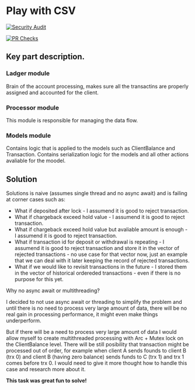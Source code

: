 # Play with CSV

[![Security Audit](https://github.com/bartossh/play-with-csv/actions/workflows/audit.yml/badge.svg)](https://github.com/bartossh/play-with-csv/actions/workflows/audit.yml)

[![PR Checks](https://github.com/bartossh/play-with-csv/actions/workflows/pre-checks.yml/badge.svg)](https://github.com/bartossh/play-with-csv/actions/workflows/pre-checks.yml)

## Key part description.

### Ladger module

Brain of the account processing, makes sure all the transactins are properly assigned and accounted for the client.

### Processor module

This module is responsible for managing the data flow.

### Models module

Contains logic that is applied to the models such as ClientBalance and Transaction.
Contains serialization logic for the models and all other actions avaliable for the moodel.

## Solution

Solutions is naive (assumes single thread and no async await) and is failing at corner cases such as:
 - What if deposited after lock - I assumend it is good to reject transaction.
 - What if chargeback exceed hold value - I assumend it is good to reject transaction.
 - What if chargeback exceed hold value but avaliable amount is enough - I assumend it is good to reject transaction.
 - What if transaction id for deposit or withdrawal is repeating - I assumend it is good to reject transaction and store it in the vector of rejected transactions - no use case for that vector now, just an example that we can deal with it later keeping the record of rejected transactions.
  - What if we would like to revisit transactions in the future - I stored them in the vector of historical ordereded transactions - even if there is no purpose for this yet.

Why no async await or multithreading?

I decided to not use async await or threading to simplify the problem and until there is no need to process very large amount of data, there will be no real gain in processing performance, it might even make things underperform.

But if there will be a need to process very large amount of data I would allow myself to create multithreaded processing with Arc + Mutex lock on the ClientBalance level. There will be still posibility that transaction might be processed out of order, for example when client A sends founds to client B (trx 0) and client B (having zero balance) sends funds to C (trx 1) and trx 1 comes before trx 0.
I would need to give it more thought how to handle this case and research more about it.

**This task was great fun to solve!**
